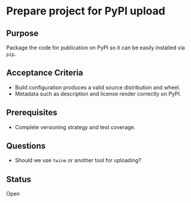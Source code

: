 # Prepare project for PyPI upload

## Purpose
Package the code for publication on PyPI so it can be easily
installed via `pip`.

## Acceptance Criteria
- Build configuration produces a valid source distribution and
  wheel.
- Metadata such as description and license render correctly on
  PyPI.

## Prerequisites
- Complete versioning strategy and test coverage.

## Questions
- Should we use `twine` or another tool for uploading?

## Status
Open
